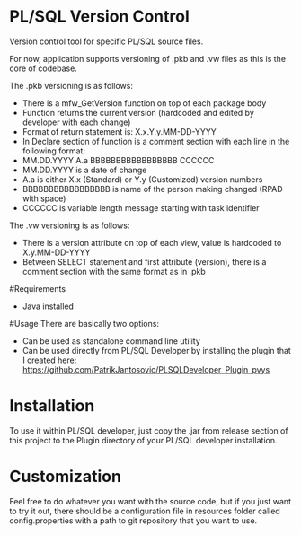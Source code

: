 # PL/SQL Version Control
Version control tool for specific PL/SQL source files.

For now, application supports versioning of .pkb and .vw files as this is the core of codebase.

The .pkb versioning is as follows:
- There is a mfw_GetVersion function on top of each package body
- Function returns the current version (hardcoded and edited by developer with each change)
- Format of return statement is: X.x.Y.y.MM-DD-YYYY
- In Declare section of function is a comment section with each line in the following format:
- MM.DD.YYYY A.a  BBBBBBBBBBBBBBBBB CCCCCC
- MM.DD.YYYY is a date of change
- A.a is either X.x (Standard) or Y.y (Customized) version numbers
- BBBBBBBBBBBBBBBBB is name of the person making changed (RPAD with space)
- CCCCCC is variable length message starting with task identifier

The .vw versioning is as follows:
- There is a version attribute on top of each view, value is hardcoded to X.y.MM-DD-YYYY
- Between SELECT statement and first attribute (version), there is a comment section with the same format as in .pkb

#Requirements
- Java installed

#Usage
There are basically two options:
- Can be used as standalone command line utility
- Can be used directly from PL/SQL Developer by installing the plugin that I created here: https://github.com/PatrikJantosovic/PLSQLDeveloper_Plugin_pvys 

# Installation
To use it within PL/SQL developer, just copy the .jar from release section of this project to the Plugin directory of your PL/SQL developer installation.

# Customization
Feel free to do whatever you want with the source code, but if you just want to try it out, there should be a configuration file in resources folder
called config.properties with a path to git repository that you want to use.

